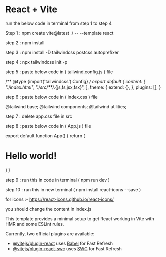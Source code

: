 # React + Vite

run the below code in terminal from step 1 to step 4

Step 1 : npm create vite@latest ./ -- --template react

step 2 : npm install

step 3 : npm install -D tailwindcss postcss autoprefixer

step 4 : npx tailwindcss init -p

step 5 : paste below code in ( tailwind.config.js ) file

/** @type {import('tailwindcss').Config} */
export default {
  content: [
    "./index.html",
    "./src/**/*.{js,ts,jsx,tsx}",
  ],
  theme: {
    extend: {},
  },
  plugins: [],
}

step 6 : paste below code in ( index.css ) file

@tailwind base;
@tailwind components;
@tailwind utilities;

step 7 : delete app.css file in src

step 8 : paste below code in ( App.js ) file

export default function App() {
  return (
    <h1 className="text-3xl font-bold underline">
      Hello world!
    </h1>
  )
}

step 9 : run this in code in terminal ( npm run dev )

step 10 : run this in new terminal ( npm install react-icons --save )

for icons :- https://react-icons.github.io/react-icons/

you should change the content in index.js

This template provides a minimal setup to get React working in Vite with HMR and some ESLint rules.

Currently, two official plugins are available:

- [@vitejs/plugin-react](https://github.com/vitejs/vite-plugin-react/blob/main/packages/plugin-react/README.md) uses [Babel](https://babeljs.io/) for Fast Refresh
- [@vitejs/plugin-react-swc](https://github.com/vitejs/vite-plugin-react-swc) uses [SWC](https://swc.rs/) for Fast Refresh
